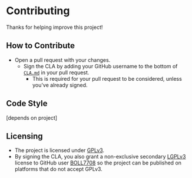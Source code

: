 # Contributing

Thanks for helping improve this project!

## How to Contribute
- Open a pull request with your changes.
  - Sign the CLA by adding your GitHub username to the bottom of [`CLA.md`](CLA.md) in your pull request.
    - This is required for your pull request to be considered, unless you've already signed.

## Code Style
[depends on project]

## Licensing
- The project is licensed under [GPLv3](GPL).  
- By signing the CLA, you also grant a non-exclusive secondary [LGPLv3](LGPL) license to GitHub user [BOLL7708](BOLL7708) so the project can be published on platforms that do not accept GPLv3.

[BOLL7708]: https://github.com/BOLL7708
[GPL]: https://www.gnu.org/licenses/gpl-3.0.html
[LGPL]: https://www.gnu.org/licenses/lgpl-3.0.en.html